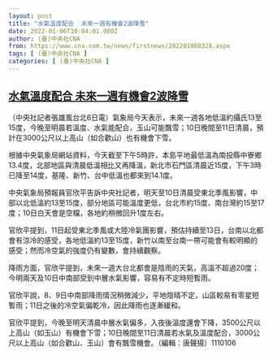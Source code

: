 ```yaml
---
layout: post
title: "水氣溫度配合  未來一週有機會2波降雪"
date: 2022-01-06T10:04:01.000Z
author: (臺)中央社CNA
from: https://www.cna.com.tw/news/firstnews/202201060328.aspx
tags: [ (臺)中央社CNA ]
categories: [ (臺)中央社CNA ]
---
```

<!--1641463441000-->
[水氣溫度配合  未來一週有機會2波降雪](https://www.cna.com.tw/news/firstnews/202201060328.aspx)
------

<div>
<div></div><div><p>（中央社記者張雄風台北6日電）氣象局今天表示，未來一週各地低溫約攝氏13至15度，今晚至明晨若溫度、水氣能配合，玉山可能飄雪；10日晚間至11日清晨，預計在3000公尺以上高山（如合歡山）也有機會下雪。</p><p>根據中央氣象局網站資料，今天截至下午5時許，本島平地最低溫為南投縣中寮鄉13.4度，北部地區與清晨低溫相比又再降溫，新北市石門區清晨近15度，下午3時已降至14度，基隆、新竹、台中低溫也都來到14.1度。</p><p>中央氣象局預報員官欣平告訴中央社記者，明天至10日清晨受東北季風影響，中部以北低溫約13至15度，部分地區可能溫度更低，台北市約15度、南台灣約15至17度；10日白天會是空檔，各地約稍微回升1度左右。</p><p>官欣平提到，11日起受東北季風或大陸冷氣團影響，預估持續至13日，台南以北都會有涼冷的感受，各地低溫約13至15度，新竹以南至台南一帶可能會有較明顯的感受；然而冷空氣的強度仍有變數，會持續觀察。</p><p>降雨方面，官欣平提到，未來一週大台北都會是陰雨的天氣，高溫不超過20度；今明兩天及10日中南部受到中層水氣影響，容易有不定時短暫雨。</p><p>官欣平說，8、9日中南部降雨情況稍微減少，平地陰晴不定，山區較易有零星短暫雨；11日之後的冷空氣偏乾冷，因此降雨也逐漸緩和。</p><p>官欣平提到，今晚至明天清晨中層水氣偏多，入夜後溫度還會下降，3500公尺以上高山（如玉山）有機會下雪；10日晚間至11日清晨若水氣及溫度配合，3000公尺以上高山（如合歡山、玉山）會有飄雪機會。（編輯：唐聲揚）1110106</p></div>
</div>
